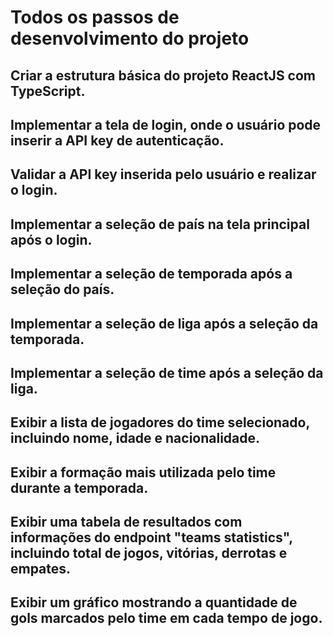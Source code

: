 # Todos os passos de desenvolvimento do projeto

## Criar a estrutura básica do projeto ReactJS com TypeScript.

## Implementar a tela de login, onde o usuário pode inserir a API key de autenticação.

## Validar a API key inserida pelo usuário e realizar o login.

##  Implementar a seleção de país na tela principal após o login.

##  Implementar a seleção de temporada após a seleção do país.

##  Implementar a seleção de liga após a seleção da temporada.

##  Implementar a seleção de time após a seleção da liga.

##  Exibir a lista de jogadores do time selecionado, incluindo nome, idade e nacionalidade.

##  Exibir a formação mais utilizada pelo time durante a temporada.

##  Exibir uma tabela de resultados com informações do endpoint "teams statistics", incluindo total de jogos, vitórias, derrotas e empates.

##  Exibir um gráfico mostrando a quantidade de gols marcados pelo time em cada tempo de jogo.
